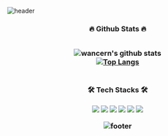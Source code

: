 ![header](https://capsule-render.vercel.app/api?type=waving&color=gradient&height=250&section=header&text=HyeonGu%20Lee&fontSize=30)


<h3 align="center"> 🔥 Github Stats 🔥
<br/><br/>

![wancern's github stats](https://github-readme-stats.vercel.app/api?username=wancern&show_icons=true&theme=dark)
<br/>
[![Top Langs](https://github-readme-stats.vercel.app/api/top-langs/?username=wancern&show_icons=true&hide_border=true&title_color=00EEFF&text_color=FFFFFF&bg_color=000000&icon_color=004386&layout=compact)](https://github.com/anuraghazra/github-readme-stats)
<br/><br/>
	
<h3 align="center"> 🛠 Tech Stacks 🛠
<br/><br/>
<img src="https://img.shields.io/badge/Java-7952B3?style=flat-square"/> <img src="https://img.shields.io/badge/Flutter-F7DF1E?style=flat-square&logo=Flutter&logoColor=white"/> <img src="https://img.shields.io/badge/Dart-61DAFB?style=flat-square&logo=Dart&logoColor=white"/>
<img src="https://img.shields.io/badge/HTML-E34F26?style=flat-square&logo=HTML5&logoColor=white"/> <img src="https://img.shields.io/badge/CSS3-1572B6?style=flat-square&logo=CSS3&logoColor=white"/>
<img src="https://img.shields.io/badge/Git-F05032?style=flat-square&logo=Git&logoColor=white"/>

	
<!-- <h3 align="center"> 🖥️ BaekJoon Stats 🖥️
<br/><br/>
	
	
[![Solved.ac Profile](http://mazassumnida.wtf/api/v2/generate_badge?boj=wancern)](https://solved.ac/wancern/)
 -->
<br/>

![footer](https://capsule-render.vercel.app/api?type=waving&color=gradient&height=200&section=footer)
